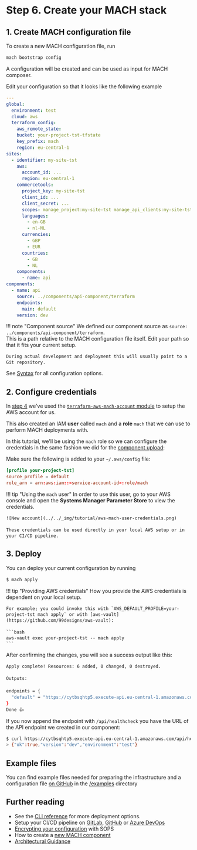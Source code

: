 # Step 6. Create your MACH stack

## 1. Create MACH configuration file

To create a new MACH configuration file, run

```bash
mach bootstrap config
```

A configuration will be created and can be used as input for MACH composer.

Edit your configuration so that it looks like the following example

```yaml
---
global:
  environment: test
  cloud: aws
  terraform_config:
    aws_remote_state:
    bucket: your-project-tst-tfstate
    key_prefix: mach
    region: eu-central-1
sites:
  - identifier: my-site-tst
    aws:
      account_id: ...
      region: eu-central-1
    commercetools:
      project_key: my-site-tst
      client_id: ...
      client_secret: ...
      scopes: manage_project:my-site-tst manage_api_clients:my-site-tst view_api_clients:my-site-tst
      languages:
        - en-GB
        - nl-NL
      currencies:
        - GBP
        - EUR
      countries:
        - GB
        - NL
    components:
      - name: api
components:
  - name: api
    source: ../components/api-component/terraform
    endpoints:
      main: default
    version: dev
```

!!! note "Component source"
    We defined our component source as `source: ../components/api-component/terraform`.<br>
    This is a path relative to the MACH configuration file itself. Edit your path so that it fits your current setup.

    During actual development and deployment this will usually point to a Git repository.

See [Syntax](../../reference/syntax/index.md) for all configuration options.

## 2. Configure credentials

In [step 4](./step-4-setup-aws-site.md) we've used the [`terraform-aws-mach-account` module](https://github.com/labd/terraform-aws-mach-account) to setup the AWS account for us.

This also created an IAM **user** called `mach` and a **role** `mach` that we can use to perform MACH deployments with.

In this tutorial, we'll be using the `mach` role so we can configure the credentials in the same fashion we did for the [component upload](./step-5-create-component.md#upload):

Make sure the following is added to your `~/.aws/config` file:

```conf
[profile your-project-tst]
source_profile = default
role_arn = arn:aws:iam::<service-account-id>:role/mach
```

!!! tip "Using the `mach` user"
    In order to use this user, go to your AWS console and open the **Systems Manager Parameter Store** to view the credentials.

    ![New account](../../_img/tutorial/aws-mach-user-credentials.png)

    These credentials can be used directly in your local AWS setup or in your CI/CD pipeline.


## 3. Deploy

You can deploy your current configuration by running

```bash
$ mach apply
```

!!! tip "Providing AWS credentials"
    How you provide the AWS credentials is dependent on your local setup. 
    
    For example; you could invoke this with `AWS_DEFAULT_PROFILE=your-project-tst mach apply` or with [aws-vault](https://github.com/99designs/aws-vault):

    ```bash
    aws-vault exec your-project-tst -- mach apply
    ```


After confirming the changes, you will see a success output like this:

```bash
Apply complete! Resources: 6 added, 0 changed, 0 destroyed.

Outputs:

endpoints = {
  "default" = "https://cytbsqhtp5.execute-api.eu-central-1.amazonaws.com"
}
Done 👍
```

If you now append the endpoint with `/api/healthcheck` you have the URL of the API endpoint we created in our component:

```bash
$ curl https://cytbsqhtp5.execute-api.eu-central-1.amazonaws.com/api/healthcheck
> {"ok":true,"version":"dev","environment":"test"}
```

## Example files

You can find example files needed for preparing the infrastructure and a configuration file [on GitHub](https://github.com/labd/mach-composer/tree/master/examples/aws) in the [/examples](https://github.com/labd/mach-composer/tree/master/examples/aws) directory

## Further reading

- See the [CLI reference](../../reference/cli.md#apply) for more deployment options.
- Setup your CI/CD pipeline on [GitLab](../../howto/ci/gitlab.md), [GitHub](../../howto/ci/github.md) or [Azure DevOps](../../howto/ci/devops.md)
- [Encrypting your configuration](../../howto/security/encrypt.md) with SOPS
- How to create a [new MACH component](../../howto/create-component.md)
- [Architectural Guidance](../../topics/architecture/index.md)

